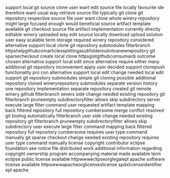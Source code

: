 support local git source clone user want edit source file locally favourite ide therefore want usual way retrieve source file typically git clone git repository respective source file user want clone whole winery repository might large focused enough would beneficial source artifact template available git checkout source file artifact implementation currently directly editable winery uploaded way edit source locally download upload solution user easy scalable term storage required winery repository considered alternative support local clone git repository submodules filterbranch httpshelpgithubcomarticlessplittingasubfolderoutintoanewrepository git sparsecheckout create local clone httpsgistgithubcomsumardi outcome chosen alternative support local edit since alternative require either many additional git repository inconvenient apply user decided support clonepush functionality pro con alternative support local edit change needed local edit support git repository submodules simple git cloning possible additional repository cloned wineryrepository submodules separate version history one repository implementation separate repository created git remote winery github filterbranch severs side change needed existing repository git filterbranch pruneempty subdirectoryfilter allows skip subdirectory server execute large filter command user requested artifact template mapping back filtered repository full repository cumbersome merge conflict resolved git tooling automatically filterbranch user side change needed existing repository git filterbranch pruneempty subdirectoryfilter allows skip subdirectory user execute large filter command mapping back filtered repository full repository cumbersome requires user type command manually git sparse checkout change needed existing repository requires user type command manually license copyright contributor eclipse foundation see notice file distributed work additional information regarding copyright ownership program accompanying material made available term eclipse public license available httpwwweclipseorglegalepl apache software license available httpswwwapacheorglicenseslicense spdxlicenseidentifier epl apache